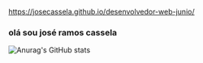  https://josecassela.github.io/desenvolvedor-web-junio/

### olá sou josé ramos cassela




![Anurag's GitHub stats](https://github-readme-stats.vercel.app/api?username=josecassela)









          
